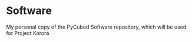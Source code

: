 # Software
My personal copy of the PyCubed Software repository, which will be used for Project Korora

